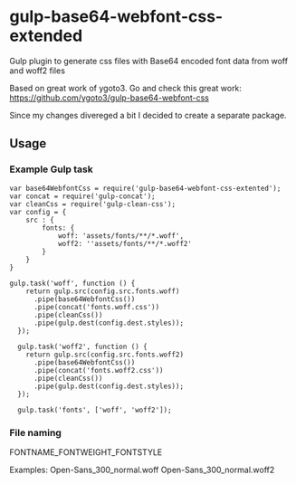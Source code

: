 # gulp-base64-webfont-css-extended
Gulp plugin to generate css files with Base64 encoded font data from woff and woff2 files

Based on great work of ygoto3. Go and check this great work: https://github.com/ygoto3/gulp-base64-webfont-css

Since my changes divereged a bit I decided to create a separate package.

## Usage

### Example Gulp task

```
var base64WebfontCss = require('gulp-base64-webfont-css-extented');
var concat = require('gulp-concat');
var cleanCss = require('gulp-clean-css');
var config = {
    src : {
        fonts: {
            woff: 'assets/fonts/**/*.woff',
            woff2: ''assets/fonts/**/*.woff2'
        }
    }
}

gulp.task('woff', function () {
    return gulp.src(config.src.fonts.woff)
      .pipe(base64WebfontCss())
      .pipe(concat('fonts.woff.css'))
      .pipe(cleanCss())
      .pipe(gulp.dest(config.dest.styles));
  });

  gulp.task('woff2', function () {
    return gulp.src(config.src.fonts.woff2)
      .pipe(base64WebfontCss())
      .pipe(concat('fonts.woff2.css'))
      .pipe(cleanCss())
      .pipe(gulp.dest(config.dest.styles));
  });

  gulp.task('fonts', ['woff', 'woff2']);

  ```

### File naming

FONTNAME_FONTWEIGHT_FONTSTYLE

Examples:
Open-Sans_300_normal.woff
Open-Sans_300_normal.woff2
